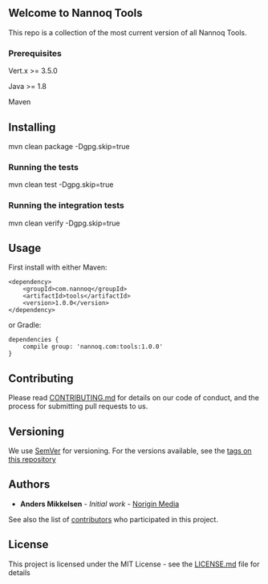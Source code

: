 ## Welcome to Nannoq Tools

This repo is a collection of the most current version of all Nannoq Tools.

### Prerequisites

Vert.x >= 3.5.0

Java >= 1.8

Maven

## Installing

mvn clean package -Dgpg.skip=true

### Running the tests

mvn clean test -Dgpg.skip=true

### Running the integration tests

mvn clean verify -Dgpg.skip=true

## Usage

First install with either Maven:

```
<dependency>
    <groupId>com.nannoq</groupId>
    <artifactId>tools</artifactId>
    <version>1.0.0</version>
</dependency>
```

or Gradle:

```
dependencies {
    compile group: 'nannoq.com:tools:1.0.0'
}
```

## Contributing

Please read [CONTRIBUTING.md](https://github.com/mikand13/nannoq-tools/blob/master/CONTRIBUTING.md) for details on our code of conduct, and the process for submitting pull requests to us.

## Versioning

We use [SemVer](http://semver.org/) for versioning. For the versions available, see the [tags on this repository](https://github.com/mikand13/nannoq-tools/tags)

## Authors

* **Anders Mikkelsen** - *Initial work* - [Norigin Media](http://noriginmedia.com/)

See also the list of [contributors](https://github.com/mikand13/nannoq-tools/contributors) who participated in this project.

## License

This project is licensed under the MIT License - see the [LICENSE.md](https://github.com/mikand13/nannoq-tools/blob/master/LICENSE) file for details
